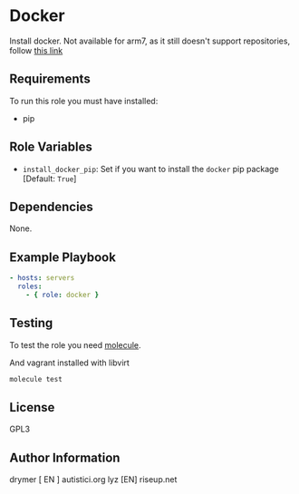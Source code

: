# Docker

Install docker. Not available for arm7, as it still doesn't support
repositories, follow [this link](https://docs.docker.com/engine/installation/linux/docker-ce/debian/#install-using-the-convenience-script)

## Requirements

To run this role you must have installed:

* pip

## Role Variables

* `install_docker_pip`: Set if you want to install the `docker` pip package
  [Default: `True`]

## Dependencies

None.

## Example Playbook

```yaml
- hosts: servers
  roles:
    - { role: docker }
```

## Testing

To test the role you need [molecule](http://molecule.readthedocs.io/en/latest/).

And vagrant installed with libvirt

```bash
molecule test
```

## License

GPL3

## Author Information

drymer [ EN ] autistici.org
lyz [EN] riseup.net
